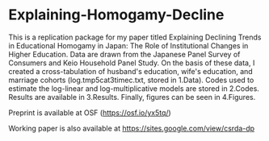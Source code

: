 # Explaining-Homogamy-Decline
This is a replication package for my paper titled Explaining Declining Trends in Educational Homogamy in Japan: The Role of Institutional Changes in Higher Education. Data are drawn from the Japanese Panel Survey of Consumers and Keio Household Panel Study. On the basis of these data, I created a cross-tabulation of husband's education, wife's education, and marriage cohorts (log.tmp5cat3timec.txt, stored in 1.Data). Codes used to estimate the log-linear and log-multiplicative models are stored in 2.Codes. Results are available in 3.Results. Finally, figures can be seen in 4.Figures.

Preprint is available at OSF (https://osf.io/yx5tq/)

Working paper is also available at https://sites.google.com/view/csrda-dp
